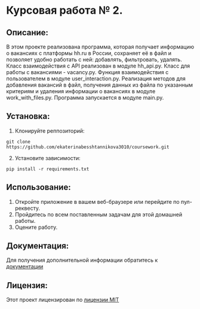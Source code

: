# Курсовая работа № 2.
## Описание:
В этом проекте  реализована программа, которая получает информацию о вакансиях с платформы hh.ru в России,
сохраняет её в файл и позволяет удобно работать с ней: добавлять, фильтровать, удалять.
Класс взаимодействия с API реализован в модуле hh_api.py. Класс для работы с вакансиями - vacancy.py.
Функция взаимодействия с пользователем в модуле user_interaction.py. Реализация методов для добавления вакансий в файл,
получения данных из файла по указанным критериям и удаления информации о вакансиях в модуле work_with_files.py.
Программа запускается в модуле main.py.
## Установка:
1. Клонируйте реппозиторий:
```
git clone https://github.com/ekaterinabesshtannikova3010/coursework.git
```
2. Установите зависимости:
```
pip install -r requirements.txt
```
## Использование:
1. Откройте приложение в вашем веб-браузере или перейдите по пул-реквесту.
2. Пройдитесь по всем поставленным задачам для этой домашней работы.
3. Оцените работу.
## Документация:
Для получения дополнительной информации обратитесь к [документации](proekt1/README.md)
## Лицензия:
Этот проект лицензирован по [лицензии MIT](LICENSE)